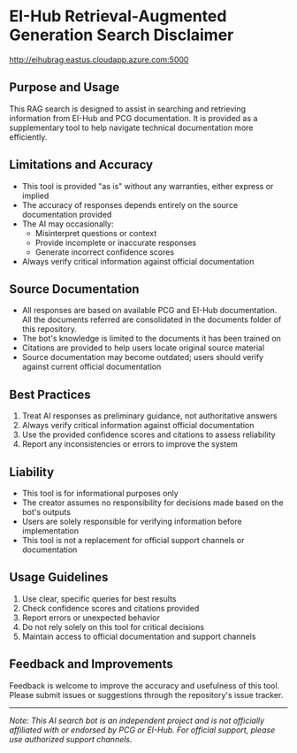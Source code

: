 # EI-Hub Retrieval-Augmented Generation Search Disclaimer
http://eihubrag.eastus.cloudapp.azure.com:5000

## Purpose and Usage

This RAG search is designed to assist in searching and retrieving information from EI-Hub and PCG documentation. It is provided as a supplementary tool to help navigate technical documentation more efficiently.

## Limitations and Accuracy

- This tool is provided "as is" without any warranties, either express or implied
- The accuracy of responses depends entirely on the source documentation provided
- The AI may occasionally:
  - Misinterpret questions or context
  - Provide incomplete or inaccurate responses
  - Generate incorrect confidence scores
- Always verify critical information against official documentation

## Source Documentation

- All responses are based on available PCG and EI-Hub documentation. All the documents referred are consolidated in the documents folder of this repository.
- The bot's knowledge is limited to the documents it has been trained on
- Citations are provided to help users locate original source material
- Source documentation may become outdated; users should verify against current official documentation

## Best Practices

1. Treat AI responses as preliminary guidance, not authoritative answers
2. Always verify critical information against official documentation
3. Use the provided confidence scores and citations to assess reliability
4. Report any inconsistencies or errors to improve the system

## Liability

- This tool is for informational purposes only
- The creator assumes no responsibility for decisions made based on the bot's outputs
- Users are solely responsible for verifying information before implementation
- This tool is not a replacement for official support channels or documentation

## Usage Guidelines

1. Use clear, specific queries for best results
2. Check confidence scores and citations provided
3. Report errors or unexpected behavior
4. Do not rely solely on this tool for critical decisions
5. Maintain access to official documentation and support channels

## Feedback and Improvements

Feedback is welcome to improve the accuracy and usefulness of this tool. Please submit issues or suggestions through the repository's issue tracker.

---
*Note: This AI search bot is an independent project and is not officially affiliated with or endorsed by PCG or EI-Hub. For official support, please use authorized support channels.*
